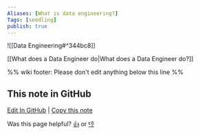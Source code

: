 ```yaml
---
Aliases: [What is data engineering?]
Tags: [seedling]
publish: true
---
```


![[Data Engineering#^344bc8]]

[[What does a Data Engineer do|What does a Data Engineer do?]]

%% wiki footer: Please don't edit anything below this line %%

## This note in GitHub

<span class="git-footer">[Edit In GitHub](https://github.dev/data-engineering-community/data-engineering-wiki/blob/main/FAQ/What%20is%20Data%20Engineering.md "git-hub-edit-note") | [Copy this note](https://raw.githubusercontent.com/data-engineering-community/data-engineering-wiki/main/FAQ/What%20is%20Data%20Engineering.md "git-hub-copy-note")</span>

<span class="git-footer">Was this page helpful?
[👍](https://tally.so/r/mOaxjk?rating=Yes&url=https://dataengineering.wiki/FAQ/What+is+Data+Engineering) or [👎](https://tally.so/r/mOaxjk?rating=No&url=https://dataengineering.wiki/FAQ/What+is+Data+Engineering)</span>
